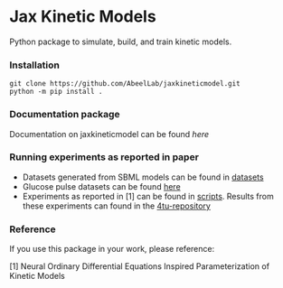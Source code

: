 

# Jax Kinetic Models
Python package to simulate, build, and train kinetic models.

### Installation

```
git clone https://github.com/AbeelLab/jaxkineticmodel.git
python -m pip install .
```

### Documentation package 
Documentation on jaxkineticmodel can be found *here*

### Running experiments as reported in paper
- Datasets generated from SBML models can be found in [datasets](datasets/)
- Glucose pulse datasets can be found [here](datasets/VanHeerden_Glucose_Pulse/)
- Experiments as reported in [1] can be found in [scripts](scripts/). Results from these experiments can found in the 
[4tu-repository](o-HY8kDJhoCXyNOijO9Eaylje7E2dU-ex-edboPBDZ8)


### Reference
If you use this package in your work, please reference:

[1] Neural Ordinary Differential Equations Inspired Parameterization of Kinetic Models
